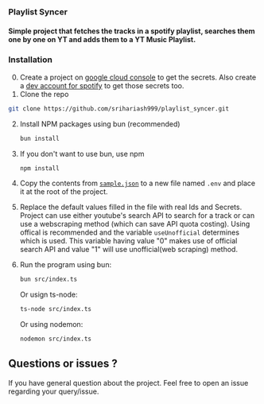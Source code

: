 ### Playlist Syncer

#### Simple project that fetches the tracks in a spotify playlist, searches them one by one on YT and adds them to a YT Music Playlist.

### Installation

0. Create a project on [google cloud console](https://console.cloud.google.com/welcome) to get the secrets. Also create a [dev account for spotify](https://developer.spotify.com/) to get those secrets too.
1. Clone the repo

```sh
git clone https://github.com/srihariash999/playlist_syncer.git
```

2. Install NPM packages using bun (recommended)
   ```sh
   bun install
   ```
3. If you don't want to use bun, use npm
   ```sh
   npm install
   ```
4. Copy the contents from [`sample.json`](https://github.com/srihariash999/playlist_syncer/blob/main/config/sample.env) to a new file named `.env` and place it at the root of the project.
5. Replace the default values filled in the file with real Ids and Secrets. Project can use either youtube's search API to search for a track or can use a webscraping method (which can save API quota costing). Using offical is recommended and the variable `useUnofficial` determines which is used. This variable having value "0" makes use of official search API and value "1" will use unofficial(web scraping) method.
6. Run the program using bun:

   ```sh
   bun src/index.ts
   ```

   Or usign ts-node:

   ```sh
   ts-node src/index.ts
   ```

   Or using nodemon:

   ```sh
   nodemon src/index.ts
   ```

## Questions or issues ?

If you have general question about the project. Feel free to open an issue regarding your query/issue.
